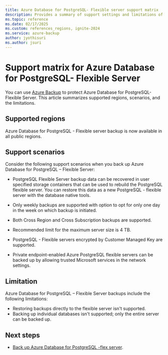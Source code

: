 ```yaml
---
title: Azure Database for PostgreSQL- Flexible server support matrix
description: Provides a summary of support settings and limitations of Azure Database for PostgreSQL- Flexible server backup.
ms.topic: reference
ms.date: 02/17/2025
ms.custom: references_regions, ignite-2024
ms.service: azure-backup
author: jyothisuri
ms.author: jsuri
---
```


# Support matrix for Azure Database for PostgreSQL- Flexible Server

You can use [Azure Backup](./backup-overview.md) to protect Azure Database for PostgreSQL- Flexible Server. This article summarizes supported regions, scenarios, and the limitations.

## Supported regions

Azure Database for PostgreSQL - Flexible server backup is now available in all public regions.

## Support scenarios

Consider the following support scenarios when you back up Azure Database for PostgreSQL – Flexible Server:

- PostgreSQL Flexible Server backup data can be recovered in user specified storage containers that can be used to rebuild the PostgreSQL flexible server. You can restore this data as a new PostgreSQL - flexible server with the database native tools.

- Only weekly backups are supported with option to opt for only one day in the week on which backup is initiated.

- Both Cross Region and Cross Subscription backups are supported.

- Recommended limit for the maximum server size is 4 TB.  

- PostgreSQL - Flexible servers encrypted by Customer Managed Key are supported.

- Private endpoint-enabled Azure PostgreSQL flexible servers can be backed up by allowing trusted Microsoft services in the network settings.


## Limitation

Azure Database for PostgreSQL – Flexible Server backups include the following limitations:

- Restoring backups directly to the flexible server isn't supported.
- Backing up individual databases isn't supported; only the entire server can be backed up.

## Next steps

- [Back up Azure Database for PostgreSQL -flex server](backup-azure-database-postgresql-flex.md).
